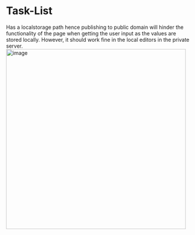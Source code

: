 # Task-List
Has a localstorage path hence publishing to public domain will hinder the functionality of the page when getting the user input as the values are stored locally.
However, it should work fine in the local editors in the private server. 
<img width="489" alt="image" src="https://user-images.githubusercontent.com/90139229/166829220-8a2c9b7e-cae9-4cbd-845f-fb349bab1caf.png">
